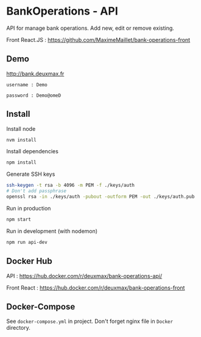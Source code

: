 # BankOperations - API

API for manage bank operations. Add new, edit or remove existing.

Front React.JS : https://github.com/MaximeMaillet/bank-operations-front

## Demo

http://bank.deuxmax.fr

```
username : Demo

password : Demo@omeD 
```

## Install

Install node 

```bash
nvm install
```

Install dependencies 

```bash
npm install
```

Generate SSH keys

```bash
ssh-keygen -t rsa -b 4096 -m PEM -f ./keys/auth
# Don't add passphrase
openssl rsa -in ./keys/auth -pubout -outform PEM -out ./keys/auth.pub
```

Run in production

```bash
npm start
```

Run in development (with nodemon)

```bash
npm run api-dev
```

## Docker Hub

API : https://hub.docker.com/r/deuxmax/bank-operations-api/

Front React : https://hub.docker.com/r/deuxmax/bank-operations-front

## Docker-Compose

See `docker-compose.yml` in project. Don't forget nginx file in `Docker` directory.